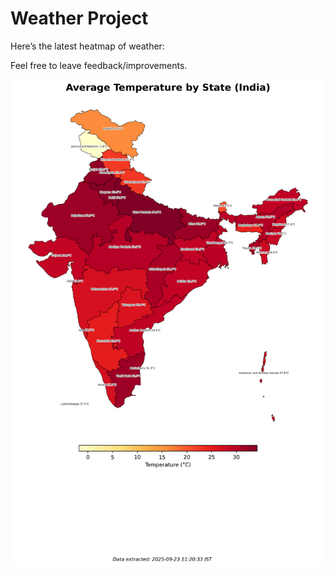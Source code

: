 # Weather Project

Here’s the latest heatmap of weather:

Feel free to leave feedback/improvements.

![India Heatmap](docs/assets/india_heatmap.png?v=D2352B)

